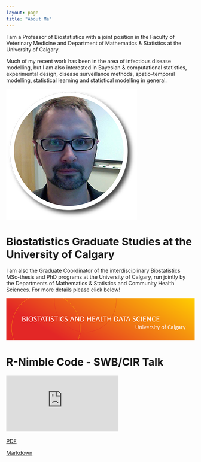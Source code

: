 ```yaml
---
layout: page
title: "About Me"
---
```


I am a Professor of Biostatistics with a joint position in the Faculty of Veterinary Medicine and Department of Mathematics & Statistics at the University of Calgary. 

Much of my recent work has been in the area of infectious disease modelling, but I am also interested in Bayesian & computational statistics, experimental design, disease surveillance methods, spatio-temporal modelling, statistical learning and statistical modelling in general. 


![HeadShot](https://raw.githubusercontent.com/robdeardon/robdeardon.github.io/master/RobHeadshot.png)


# Biostatistics Graduate Studies at the University of Calgary

I am also the Graduate Coordinator of the interdisciplinary Biostatistics MSc-thesis and PhD programs at the University of Calgary, run jointly by the Departments of Mathematics & Statistics and Community Health Sciences. For more details please click below!


[![Foo](https://raw.githubusercontent.com/robdeardon/robdeardon.github.io/master/header3.png)](https://obrieniph.ucalgary.ca/groups/university-calgary-biostatistics-centre)



# R-Nimble Code - SWB/CIR Talk

[![Foo](https://raw.githubusercontent.com/robdeardon/robdeardon.github.io/master/RMarkdown-SIR.pdf)](https://raw.githubusercontent.com/robdeardon/robdeardon.github.io/master/RMarkdown-SIR.pdf)

[PDF](https://raw.githubusercontent.com/robdeardon/robdeardon.github.io/master/RMarkdown-SIR.pdf)

[Markdown](https://raw.githubusercontent.com/robdeardon/robdeardon.github.io/master/RMarkdown-SIR.Rmd)
